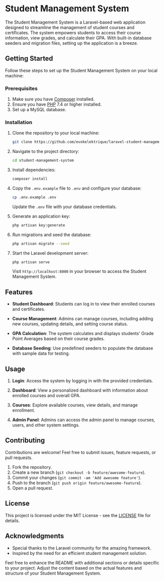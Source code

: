 # Student Management System

The Student Management System is a Laravel-based web application designed to streamline the management of student courses and certificates. The system empowers students to access their course information, view grades, and calculate their GPA. With built-in database seeders and migration files, setting up the application is a breeze.

## Getting Started

Follow these steps to set up the Student Management System on your local machine:

### Prerequisites

1. Make sure you have [Composer](https://getcomposer.org/) installed.
2. Ensure you have [PHP](https://www.php.net/) 7.4 or higher installed.
3. Set up a MySQL database.

### Installation

1. Clone the repository to your local machine:

   ```bash
   git clone https://github.com/evokelektrique/laravel-student-management-system.git
   ```

2. Navigate to the project directory:

   ```bash
   cd student-management-system
   ```

3. Install dependencies:

   ```bash
   composer install
   ```

4. Copy the `.env.example` file to `.env` and configure your database:

   ```bash
   cp .env.example .env
   ```

   Update the `.env` file with your database credentials.

5. Generate an application key:

   ```bash
   php artisan key:generate
   ```

6. Run migrations and seed the database:

   ```bash
   php artisan migrate --seed
   ```

7. Start the Laravel development server:

   ```bash
   php artisan serve
   ```

   Visit `http://localhost:8000` in your browser to access the Student Management System.

## Features

- **Student Dashboard**: Students can log in to view their enrolled courses and certificates.

- **Course Management**: Admins can manage courses, including adding new courses, updating details, and setting course status.

- **GPA Calculation**: The system calculates and displays students' Grade Point Averages based on their course grades.

- **Database Seeding**: Use predefined seeders to populate the database with sample data for testing.

## Usage

1. **Login**: Access the system by logging in with the provided credentials.

2. **Dashboard**: View a personalized dashboard with information about enrolled courses and overall GPA.

3. **Courses**: Explore available courses, view details, and manage enrollment.

4. **Admin Panel**: Admins can access the admin panel to manage courses, users, and other system settings.

## Contributing

Contributions are welcome! Feel free to submit issues, feature requests, or pull requests.

1. Fork the repository.
2. Create a new branch (`git checkout -b feature/awesome-feature`).
3. Commit your changes (`git commit -am 'Add awesome feature'`).
4. Push to the branch (`git push origin feature/awesome-feature`).
5. Open a pull request.

## License

This project is licensed under the MIT License - see the [LICENSE](LICENSE) file for details.

## Acknowledgments

- Special thanks to the Laravel community for the amazing framework.
- Inspired by the need for an efficient student management solution.

Feel free to enhance the README with additional sections or details specific to your project. Adjust the content based on the actual features and structure of your Student Management System.
